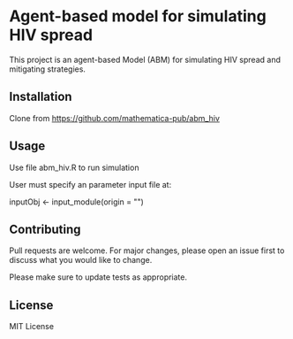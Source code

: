 # Agent-based model for simulating HIV spread

This project is an agent-based Model (ABM) for simulating HIV spread and mitigating strategies. 

## Installation

Clone from https://github.com/mathematica-pub/abm_hiv

## Usage

Use file abm_hiv.R to run simulation

User must specify an parameter input file at:

inputObj <- input_module(origin = "<FILENAME>")


## Contributing
Pull requests are welcome. For major changes, please open an issue first to discuss what you would like to change.

Please make sure to update tests as appropriate.

## License
MIT License
